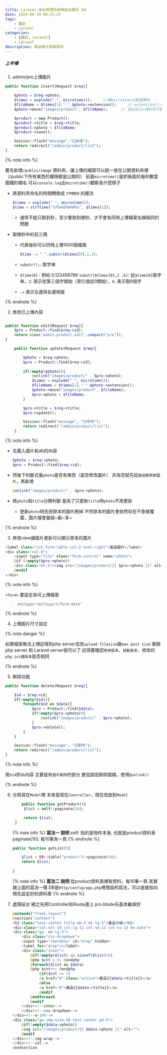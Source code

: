 ```yaml
---
title: Laravel-後台管理系統與前台顯示 04
date: 2024-06-19 08:25:22
tags: 
    - 職訓
    - Laravel
categories: 
    - [職訓, Laravel]
    - Laravel
description: 商品簡介頁面製作
---
```


##### 上半場

1. admin/pro上傳圖片

```php app\Http\Controllers\Admin\AdminProductController.php
public function insert(Request $req){
    
    $photo = $req->photo;
    $times = explode(" ", microtime());     //將microtime分割成陣列
    $fileName = $times[1].".".$photo->extension();     // extension()->副檔名
    $photo->move("images/product", $fileName);      // 在public資料夾下新增

    $product = new Product();
    $product->title = $req->title;
    $product->photo = $fileName;
    $product->save();

    Session::flash("message","已新增");
    return redirect("/admin/product/list");
}
```

{% note info %}

要先新增`/public/image` 資料夾，讓上傳的檔案可以統一放在公開資料夾裡（/public下所有東西的權限都是公開的）
前面`microtime()`是抓後面的毫秒數當圖檔的檔名
可以`console.log`出`microtime()`觀察長什麼樣子

+ 將資料夾命名的時間轉換成 `YYMMDD` 的魔法

    ```php
    $times = explode(" ", microtime());
    $time = strftime("%Y%m%D%H%M%S", $times[1]);
    ```

  + 通常不能只取到秒，至少要取到微秒，才不會有同時上傳檔案名稱相同的問題

+ 取微秒中的前三碼
  + 代表每秒可以同時上傳1000個檔案

    ```php
    $time .= "_".substr($times[0],2,3);
    ```

  + `substr();`: 取字串
  + `$time[0]` : 例如 0.123456789
  `substr($times[0],2 ,6)`: 從`$time[0]`取字串，`2`: 表示從第三個字開始（索引值從0開始），`6`: 表示取6個字
  + `.=` 表示左邊與右邊相接

{% endnote %}

2. 修改已上傳內容

```php app\Http\Controllers\Admin\AdminProductController.php

public function edit(Request $req){
    $pro = Product::find($req->id);
    return view("admin.product.edit",compact("pro"));
}

    public function update(Request $req){

        $photo = $req->photo;
        $pro = Product::find($req->id);
        
        if(!empty($photo)){
            @unlink("images/product/" . $pro->photo);
            $times = explode(" ", microtime());
            $fileName = $times[1].".".$photo->extension();
            $photo->move("images/product", $fileName);
            $pro->photo = $fileName;
        }

        $pro->title = $req->title;
        $pro->update();

        Session::flash("message", "已修改");
        return redirect("/admin/product/list");
    }

```

{% note info %}

+ 先載入圖片和db的內容

    ```php
    $photo = $req->photo;
    $pro = Product::find($req->id);
    ```

+ 然後下判斷式看`photo`是否有東西（是否修改圖片）
非為空就先從`路徑刪除原圖片`，再新增

    ```php 使用php語法從路徑刪除$pro->photo同名檔案
    @unlink("images/product/" . $pro->photo);
    ```

+ 將`photo`和`title`分開判斷
  是為了只更新`title`時`photo`不用更新
  + 更新`photo`時先把原本的圖片刪掉
  不然原本的圖片會依然存在不會被覆蓋，圖片檔會變超~級~多~

{% endnote %}

3. 修改view讓圖片更新可以顯示原本的圖片

```php resources\views\admin\product\edit.blade.php
<label class="col-form-lable col-3 text-right">產品圖片</label>
<div class="col-9">
    <input type="file" class="form-control" name="photo">
    @if (!empty($pro->photo))
    <div class="mt-3"><img src="/images/product/{{ $pro->photo }}" alt="" width="150"></div>
    @endif
</div>
```

{% note info %}

`<form>` 要設定為可上傳檔案
> `enctype="multipart/form-data"`

{% endnote %}

4. 上傳圖片尺寸設定

{% note danger %}

如果檔案無法上傳記得到php server去改`upload filesize`跟`max post size`
重開php server 和 Laravel server就可以了
記得要確認`使用版本`、`啟動版本`、修改的`php.ini檔版本`是否相同

{% endnote %}

5. 刪除功能

```php app\Http\Controllers\Admin\AdminProductController.php
public function delete(Request $req){

    $id = $req->id;
    if(!empty($id)){
        foreach($id as $data){
            $pro = Product::find($data);
            if(!empty($pro->photo)){
                @unlink("images/product/" . $pro->photo);
            }
            $pro->delete();
        }
    }

    Session::flash("message", "已刪除");
    return redirect("/admin/product/list");
}
```

{% note info %}

用`$id`抓`db`內容
主要是有`圖片刪除`的部分
要從路徑刪除圖檔，使用`@unlink()`

{% endnote %}

6. 分頁寫在`Model`裡
   本來是寫在`Controller`，現在改放到`Model`

   ```php 寫法一
       public function getProduct(){
        $list = self::paginate(10);

        return $list;        
    }
    ```

    {% note info %}
    **寫法一 說明**
    self: 指的是物件本身, 也就是product資料表
    paginate(10): 每10筆為一頁
    {% endnote %}

    ```php 寫法二
    public function getList(){

        $list = DB::table("product")->paginate(10);
        return $list;       
        
    }
    ```

    {% note info %}
    **寫法二 說明**
    從product資料表裡取資料，每10筆一頁
    其實跟上面的寫法一樣
    DB是`Http/config/app.php`裡預設的寫法，可以直接指向預先設定好的資料庫
    {% endnote %}

7. 處理前台
   總之先把Controller和Route連上
   pro.blode先基本繼承好

    ```php
    @extends("front.layout")
    @section("content")
    <h2 class="text-center title mb-5 mt-lg-5">產品介紹</h2>
    <div class="col-xxl-10 col-lg-11 col-sm-11 col-xs-12 mx-auto">
    <div class="gw  mb-lg-5">
        <div class="css-dropdown">
        <input type="checkbox" id="drop" hidden>
        <label for="drop"></label>
        <div class="inner">
            @if(!empty($list) && sizeof($list)>0)
            @php $cnt = 0; @endphp
            @foreach($list as $data)
            @php $cnt++; @endphp
                @if($cnt == 1)
                <a href="#" class="active">產品{{$data->title}}</a>
                @else
                <a href="#">產品{{$data->title}}</a>
                @endif
            @endforeach
            @endif
        </div><!--inner-->
        </div><!--css-dropdown-->
    </div><!--w-100-->
    <div class="gw img-size-50 text-center pb-5">
        @if(!empty($data->photo))
        <img src="/images/product/{{ $data->photo }}" alt="">
        @endif
    </div><!--img-wrap-->
    </div><!--col-->
    @endsection
    ```

